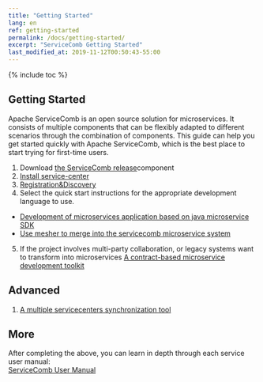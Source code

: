 ```yaml
---
title: "Getting Started"
lang: en
ref: getting-started
permalink: /docs/getting-started/
excerpt: "ServiceComb Getting Started"
last_modified_at: 2019-11-12T00:50:43-55:00
---
```


{% include toc %}
## Getting Started
Apache ServiceComb is an open source solution for microservices. It consists of multiple components that can be flexibly adapted to different scenarios through the combination of components. This guide can help you get started quickly with Apache ServiceComb, which is the best place to start trying for first-time users.  
1. Download [the ServiceComb release](/release/)component  
2. [Install service-center](/docs/products/service-center/install/)
3. [Registration&Discovery](/docs/products/service-center/registration-discovery/)
4. Select the quick start instructions for the appropriate development language to use.  
- [Development of microservices application based on java microservice SDK](/docs/products/java-chassis/quick-start/)  
- [Use mesher to merge into the servicecomb microservice system](/docs/products/mesher/quick-start/)
5. If the project involves multi-party collaboration, or legacy systems want to transform into microservices
[A contract-based microservice development toolkit](/docs/products/toolkit/quick-start/)

## Advanced  
1. [A multiple servicecenters synchronization tool](/docs/products/syncer/quick-start/)

## More  
After completing the above, you can learn in depth through each service user manual:  
[ServiceComb User Manual](/docs/users/)
